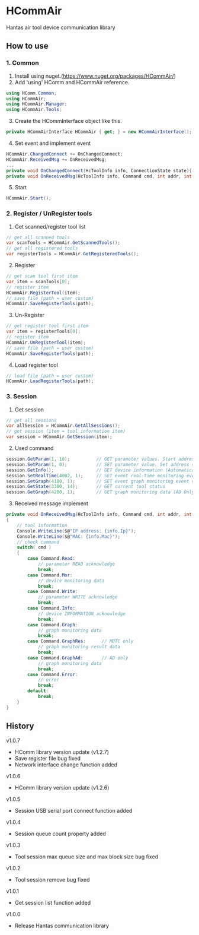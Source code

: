# HCommAir
Hantas air tool device communication library

## How to use

### 1. Common
1. Install using nuget.(https://www.nuget.org/packages/HCommAir/)
2. Add 'using' HComm and HCommAir reference.
```c#
using HComm.Common;
using HCommAir;
using HCommAir.Manager;
using HCommAir.Tools;
```
3. Create the HCommInterface object like this.
```c#
private HCommAirInterface HCommAir { get; } = new HCommAirInterface();
```
4. Set event and implement event
```c#
HCommAir.ChangedConnect += OnChangedConnect;
HCommAir.ReceivedMsg += OnReceivedMsg;
...
private void OnChangedConnect(HcToolInfo info, ConnectionState state){...}
private void OnReceivedMsg(HcToolInfo info, Command cmd, int addr, int[] values){...}
```
5. Start
```c#
HCommAir.Start();
```

### 2. Register / UnRegister tools

1. Get scanned/register tool list
```c#
// get all scanned tools
var scanTools = HCommAir.GetScannedTools();
// get all registered tools
var registerTools = HCommAir.GetRegisteredTools();
```

2. Register
```c#
// get scan tool first item
var item = scanTools[0];
// register item
HCommAir.RegisterTool(item);
// save file (path = user custom)
HCommAir.SaveRegisterTools(path);
```

3. Un-Register
```c#
// get register tool first item
var item = registerTools[0];
// register item
HCommAir.UnRegisterTool(item);
// save file (path = user custom)
HCommAir.SaveRegisterTools(path);
```

4. Load register tool
```c#
// load file (path = user custom)
HCommAir.LoadRegisterTools(path);
```

### 3. Session

1. Get session
```c#
// get all sessions
var allSession = HCommAir.GetAllSessions();
// get session (item = tool information item)
var session = HCommAir.GetSession(item);
```

2. Used command
```c#
session.GetParam(1, 10);          // GET parameter values. Start address = 1, Count = 10
session.SetParam(1, 0);           // SET parameter value. Set address = 1, value = 0
session.GetInfo();                // GET device information (Automatically called when a command is not transmitted for a certain period of time while connected to the device.)
session.SetRealTime(4002, 1);     // SET event real-time monitoring event value = 0 (stop), value = 1 (start)
session.SetGraph(4100, 1);        // SET event graph monitoring event value = 0 (stop), value = 1 (start)
session.GetState(3300, 14);       // GET current tool status
session.GetGraph(4200, 1);        // GET graph monitoring data (AD Only)
```

3. Received message implement
```c#
private void OnReceivedMsg(HcToolInfo info, Command cmd, int addr, int[] values)
{
    // tool information
    Console.WriteLine($@"IP address: {info.Ip}");
    Console.WriteLine($@"MAC: {info.Mac}");
    // check command
    switch( cmd )
    {
        case Command.Read:
            // parameter READ acknowledge
            break;
        case Command.Mor:
            // device monitoring data
            break;
        case Command.Write:
            // parameter WRITE acknowledge
            break;
        case Command.Info:
            // device INFORMATION acknowledge
            break;
        case Command.Graph:
            // graph monitoring data
            break;
        case Command.GraphRes:      // MDTC only
            // graph monitoring result data
            break;
        case Command.GraphAd:       // AD only
            // graph monitoring data
            break;
        case Command.Error:
            // error
            break;
        default:
            break;
    }
}
```

## History

v1.0.7
- HComm library version update (v1.2.7)
- Save register file bug fixed
- Network interface change function added

v1.0.6
- HComm library version update (v1.2.6)

v1.0.5
- Session USB serial port connect function added

v1.0.4
- Session queue count property added

v1.0.3
- Tool session max queue size and max block size bug fixed

v1.0.2
- Tool session remove bug fixed

v1.0.1
- Get session list function added

v1.0.0
- Release Hantas communication library
